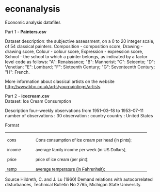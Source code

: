 # econanalysis
Economic analysis datafiles

Part 1 - 
<b>Painters.csv</b> 

Dataset description: the subjective assessment, on a 0 to 20 integer scale, of 54 classical painters. Composition - composition score, Drawing - drawing score, Colour - colour score, Expression - expression score, School - the school to which a painter belongs, as indicated by a factor level code as follows: "A": Renaissance; "B": Mannerist; "C": Seicento; "D": Venetian; "E": Lombard; "F": Sixteenth Century; "G": Seventeenth Century; "H": French.  

More information about classical artists on the website http://www.bbc.co.uk/arts/yourpaintings/artists



Part 2 - <b>icecream.csv </b><br>
Dataset:  Ice Cream Consumption 

Description
four–weekly observations from 1951–03–18 to 1953–07–11 
number of observations : 30 
observation : country 
country : United States 

Format

<table class=MsoTableGrid border=0 cellspacing=0 cellpadding=0
 style='border-collapse:collapse;border:none'>
 <tr>
  <td width=99 valign=top style='width:59.4pt;padding:0in 5.4pt 0in 5.4pt'>
  <p class=MsoNormal style='margin-bottom:0in;margin-bottom:.0001pt;text-align:
  justify;text-justify:inter-ideograph;line-height:normal;text-autospace:none'><span
  style='font-size:10.5pt;font-family:"Arial","sans-serif"'>cons</span></p>
  </td>
  <td width=450 valign=top style='width:3.75in;padding:0in 5.4pt 0in 5.4pt'>
  <p class=MsoNormal style='margin-bottom:0in;margin-bottom:.0001pt;text-align:
  justify;text-justify:inter-ideograph;line-height:normal;text-autospace:none'><span
  style='font-size:10.5pt;font-family:"Arial","sans-serif"'>Cons consumption of
  ice cream per head (in pints);</span></p>
  </td>
 </tr>
 <tr>
  <td width=99 valign=top style='width:59.4pt;padding:0in 5.4pt 0in 5.4pt'>
  <p class=MsoNormal style='margin-bottom:0in;margin-bottom:.0001pt;text-align:
  justify;text-justify:inter-ideograph;line-height:normal;text-autospace:none'><span
  style='font-size:10.5pt;font-family:"Arial","sans-serif"'>income </span></p>
  </td>
  <td width=450 valign=top style='width:3.75in;padding:0in 5.4pt 0in 5.4pt'>
  <p class=MsoNormal style='margin-bottom:0in;margin-bottom:.0001pt;text-align:
  justify;text-justify:inter-ideograph;line-height:normal;text-autospace:none'><span
  style='font-size:10.5pt;font-family:"Arial","sans-serif"'>average family income
  per week (in US Dollars);</span></p>
  </td>
 </tr>
 <tr>
  <td width=99 valign=top style='width:59.4pt;padding:0in 5.4pt 0in 5.4pt'>
  <p class=MsoNormal style='margin-bottom:0in;margin-bottom:.0001pt;text-align:
  justify;text-justify:inter-ideograph;line-height:normal;text-autospace:none'><span
  style='font-size:10.5pt;font-family:"Arial","sans-serif"'>price</span></p>
  </td>
  <td width=450 valign=top style='width:3.75in;padding:0in 5.4pt 0in 5.4pt'>
  <p class=MsoNormal style='margin-bottom:0in;margin-bottom:.0001pt;text-align:
  justify;text-justify:inter-ideograph;line-height:normal;text-autospace:none'><span
  style='font-size:10.5pt;font-family:"Arial","sans-serif"'>price of ice cream
  (per pint);</span></p>
  </td>
 </tr>
 <tr>
  <td width=99 valign=top style='width:59.4pt;padding:0in 5.4pt 0in 5.4pt'>
  <p class=MsoNormal style='margin-bottom:0in;margin-bottom:.0001pt;text-align:
  justify;text-justify:inter-ideograph;line-height:normal;text-autospace:none'><span
  style='font-size:10.5pt;font-family:"Arial","sans-serif"'>temp</span></p>
  </td>
  <td width=450 valign=top style='width:3.75in;padding:0in 5.4pt 0in 5.4pt'>
  <p class=MsoNormal style='margin-bottom:0in;margin-bottom:.0001pt;text-align:
  justify;text-justify:inter-ideograph;line-height:normal;text-autospace:none'><span
  style='font-size:10.5pt;font-family:"Arial","sans-serif"'>average temperature
  (in Fahrenheit);</span></p>
  </td>
 </tr>
</table>


Source
Hildreth, C. and J. Lu (1960) Demand relations with autocorrelated disturbances, Technical Bulletin No 2765, Michigan State University. 

